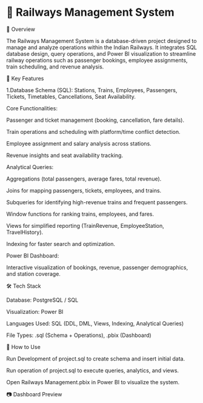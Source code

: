 # 🚉 Railways Management System
📌 Overview

The Railways Management System is a database-driven project designed to manage and analyze operations within the Indian Railways. It integrates SQL database design, query operations, and Power BI visualization to streamline railway operations such as passenger bookings, employee assignments, train scheduling, and revenue analysis.

🎯 Key Features

1.Database Schema (SQL):
Stations, Trains, Employees, Passengers, Tickets, Timetables, Cancellations, Seat Availability.

Core Functionalities:

Passenger and ticket management (booking, cancellation, fare details).

Train operations and scheduling with platform/time conflict detection.

Employee assignment and salary analysis across stations.

Revenue insights and seat availability tracking.

Analytical Queries:

Aggregations (total passengers, average fares, total revenue).

Joins for mapping passengers, tickets, employees, and trains.

Subqueries for identifying high-revenue trains and frequent passengers.

Window functions for ranking trains, employees, and fares.

Views for simplified reporting (TrainRevenue, EmployeeStation, TravelHistory).

Indexing for faster search and optimization.

Power BI Dashboard:

Interactive visualization of bookings, revenue, passenger demographics, and station coverage.

🛠️ Tech Stack

Database: PostgreSQL / SQL

Visualization: Power BI

Languages Used: SQL (DDL, DML, Views, Indexing, Analytical Queries)

File Types: .sql (Schema + Operations), .pbix (Dashboard)

🚀 How to Use

Run Development of project.sql to create schema and insert initial data.

Run operation of project.sql to execute queries, analytics, and views.

Open Railways Management.pbix in Power BI to visualize the system.

📷 Dashboard Preview
